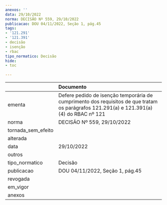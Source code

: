 ```yaml
---
anexos: ''
data: 29/10/2022
norma: DECISÃO Nº 559, 29/10/2022
publicacao: DOU 04/11/2022, Seção 1, pág.45
tags:
- '121.291'
- '121.391'
- decisão
- isenção
- rbac
tipo_normatico: Decisão
hide: 
- toc 
 
---
```


|                    | Documento                                                                                                                               |
|:-------------------|:----------------------------------------------------------------------------------------------------------------------------------------|
| ementa             | Defere pedido de isenção temporária de cumprimento dos requisitos de que tratam os parágrafos 121.291(a) e 121.391(a)(4) do RBAC nº 121 |
| norma              | DECISÃO Nº 559, 29/10/2022                                                                                                              |
| tornada_sem_efeito |                                                                                                                                         |
| alterada           |                                                                                                                                         |
| data               | 29/10/2022                                                                                                                              |
| outros             |                                                                                                                                         |
| tipo_normatico     | Decisão                                                                                                                                 |
| publicacao         | DOU 04/11/2022, Seção 1, pág.45                                                                                                         |
| revogada           |                                                                                                                                         |
| em_vigor           |                                                                                                                                         |
| anexos             |                                                                                                                                         |